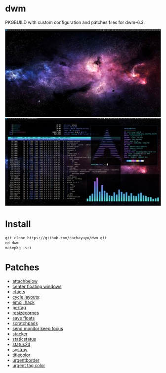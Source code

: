 # dwm
PKGBUILD with custom configuration and patches files for dwm-6.3.

![Desktop clean](screenshot-clean.png)
![Desktop dirty](screenshot-dirty.png)


# Install
```
git clone https://github.com/cochayuyo/dwm.git
cd dwm
makepkg -sci
```
# Patches

- [attachbelow](https://dwm.suckless.org/patches/attachbelow/)
- [center floating windows](https://github.com/ericpruitt/edge/blob/master/patches/dwm-10-center-floating-windows.diff)
- [cfacts](https://dwm.suckless.org/patches/cfacts/)
- [cycle layouts](https://dwm.suckless.org/patches/cyclelayouts/):
- [emoji hack](https://www.youtube.com/watch?v=0QkByBugq_4)
- [pertag](https://dwm.suckless.org/patches/pertag/)
- [resizecornes](https://dwm.suckless.org/patches/resizecorners/)
- [save floats](https://dwm.suckless.org/patches/save_floats/)
- [scratchpads](https://dwm.suckless.org/patches/scratchpads/)
- [send monitor keep focus](https://github.com/bakkeby/patches/blob/master/dwm/dwm-sendmon_keepfocus-6.3.diff)
- [stacker](https://dwm.suckless.org/patches/stacker/)
- [staticstatus](https://dwm.suckless.org/patches/staticstatus/)
- [status2d](https://dwm.suckless.org/patches/status2d/)
- [systray](https://dwm.suckless.org/patches/systray/)
- [titlecolor](https://dwm.suckless.org/patches/titlecolor/)
- [urgentborder](https://dwm.suckless.org/patches/urgentborder/)
- [urgent tag color](https://github.com/ericpruitt/mydwm/blob/master/patches/00-urgent-tag-color.diff)
